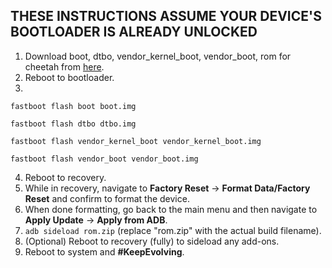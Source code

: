 ## THESE INSTRUCTIONS ASSUME YOUR DEVICE'S BOOTLOADER IS ALREADY UNLOCKED

1. Download boot, dtbo, vendor_kernel_boot, vendor_boot, rom for cheetah from [here](https://sourceforge.net/projects/evolution-x/files/cheetah/15/).
2. Reboot to bootloader.
3.
```fastboot flash boot boot.img```

```fastboot flash dtbo dtbo.img```

```fastboot flash vendor_kernel_boot vendor_kernel_boot.img```

```fastboot flash vendor_boot vendor_boot.img```

4. Reboot to recovery.
5. While in recovery, navigate to **Factory Reset** → **Format Data/Factory Reset** and confirm to format the device.
6. When done formatting, go back to the main menu and then navigate to **Apply Update** → **Apply from ADB**.
7. `adb sideload rom.zip` (replace "rom.zip" with the actual build filename).
8. (Optional) Reboot to recovery (fully) to sideload any add-ons.
9. Reboot to system and **#KeepEvolving**.
